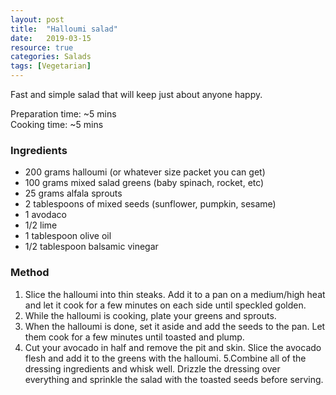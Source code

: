 ```yaml
---
layout: post
title:  "Halloumi salad"
date:   2019-03-15
resource: true
categories: Salads
tags: [Vegetarian]
---
```


Fast and simple salad that will keep just about anyone happy. 

Preparation time: ~5 mins  
Cooking time: ~5 mins

### Ingredients

* 200 grams halloumi (or whatever size packet you can get)
* 100 grams mixed salad greens (baby spinach, rocket, etc)
* 25 grams alfala sprouts
* 2 tablespoons of mixed seeds (sunflower, pumpkin, sesame)
* 1 avodaco
* 1/2 lime
* 1 tablespoon olive oil
* 1/2 tablespoon balsamic vinegar

### Method

1. Slice the halloumi into thin steaks. Add it to a pan on a medium/high heat and let it cook for a few minutes on each side until speckled golden.
2. While the halloumi is cooking, plate your greens and sprouts.
3. When the halloumi is done, set it aside and add the seeds to the pan. Let them cook for a few minutes until toasted and plump.
4. Cut your avocado in half and remove the pit and skin. Slice the avocado flesh and add it to the greens with the halloumi.
5.Combine all of the dressing ingredients and whisk well. Drizzle the dressing over everything and sprinkle the salad with the toasted seeds before serving.
